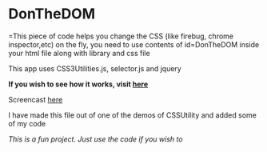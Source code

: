 DonTheDOM
=========
=This piece of code helps you change the CSS (like firebug, chrome inspector,etc) on the fly, you need to use contents of id=DonTheDOM inside your html file along with library and css file

This app uses CSS3Utilities.js, selector.js and jquery

**If you wish to see how it works, visit [here](http://madanpiyush.github.com/DonTheDOM/)**

Screencast [here](http://madanpiyush.github.com/DonTheDOM/screencast/screencast.ogv)

I have made this file out of one of the demos of CSSUtility and added some of my code

*This is a fun project. Just use the code if you wish to*

